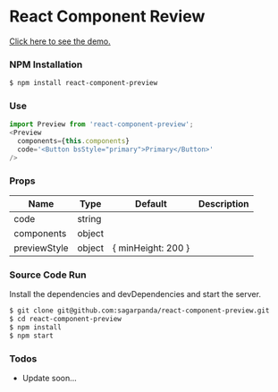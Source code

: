 # React Component Review
[Click here to see the demo.](https://sagarpanda.github.io/react-component-preview/)
### NPM Installation
```sh
$ npm install react-component-preview
```
### Use
```javascript
import Preview from 'react-component-preview';
<Preview
  components={this.components}
  code='<Button bsStyle="primary">Primary</Button>'
/>
```

### Props
| Name | Type | Default | Description |
| ---- | ---- | ------- | ----------- |
| code | string|
| components | object |
| previewStyle | object | { minHeight: 200 }

### Source Code Run

Install the dependencies and devDependencies and start the server.

```sh
$ git clone git@github.com:sagarpanda/react-component-preview.git
$ cd react-component-preview
$ npm install
$ npm start
```

### Todos

 - Update soon...
